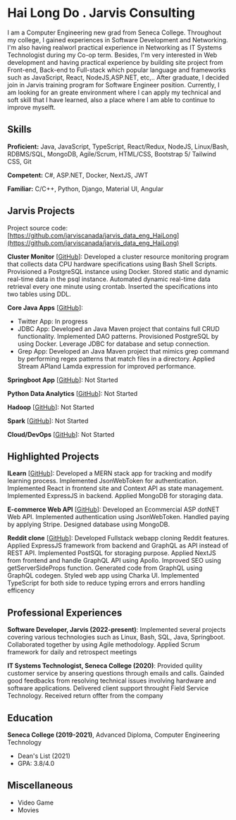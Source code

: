 # Hai Long Do . Jarvis Consulting

I am a Computer Engineering new grad from Seneca College. Throughout my college, I gained experiences in Software Development and Networking. I'm also having realworl practical experience in Networking as IT Systems Technologist during my Co-op term. Besides, I'm very interested in Web development and having practical experience by building site project from Front-end, Back-end to Full-stack which popular language and frameworks such as JavaScript, React, NodeJS,ASP.NET, etc,.. After graduate, I decided join in Jarvis training program for Software Engineer position. Currently, I am looking for an greate environment where I can apply my technical and soft skill that I have learned, also a place where I am able to continue to improve myselft.

## Skills

**Proficient:** Java, JavaScript, TypeScript, React/Redux, NodeJS, Linux/Bash, RDBMS/SQL, MongoDB, Agile/Scrum, HTML/CSS, Bootstrap 5/ Tailwind CSS, Git

**Competent:** C#, ASP.NET, Docker, NextJS, JWT

**Familiar:** C/C++, Python, Django, Material UI, Angular

## Jarvis Projects

Project source code: [https://github.com/jarviscanada/jarvis_data_eng_HaiLong](https://github.com/jarviscanada/jarvis_data_eng_HaiLong)


**Cluster Monitor** [[GitHub](https://github.com/jarviscanada/jarvis_data_eng_HaiLong/tree/master/linux_sql)]: Developed a cluster resource monitoring program that collects data CPU hardware specifications using Bash Shell Scripts. Provisioned a PostgreSQL instance using Docker. Stored static and dynamic real-time data in the psql instance. Automated dynamic real-time data retrieval every one minute using crontab. Inserted the specifications into two tables using DDL.

**Core Java Apps** [[GitHub](https://github.com/jarviscanada/jarvis_data_eng_HaiLong/tree/master/core_java)]:
      
  - Twitter App: In progress
  - JDBC App: Developed an Java Maven project that contains full CRUD functionality. Implemented DAO patterns. Provisioned PostgreSQL by using Docker. Leverage JDBC for database and setup connection.
  - Grep App: Developed an Java Maven project that mimics grep command by performing regex patterns that match files in a directory. Applied Stream APIand Lamda expression for improved performance.

**Springboot App** [[GitHub](https://github.com/jarviscanada/jarvis_data_eng_HaiLong/tree/master/springboot)]: Not Started

**Python Data Analytics** [[GitHub](https://github.com/jarviscanada/jarvis_data_eng_HaiLong/tree/master/python_data_anlytics)]: Not Started

**Hadoop** [[GitHub](https://github.com/jarviscanada/jarvis_data_eng_HaiLong/tree/master/hadoop)]: Not Started

**Spark** [[GitHub](https://github.com/jarviscanada/jarvis_data_eng_HaiLong/tree/master/spark)]: Not Started

**Cloud/DevOps** [[GitHub](https://github.com/jarviscanada/jarvis_data_eng_HaiLong/tree/master/cloud_devops)]: Not Started


## Highlighted Projects
**ILearn** [[GitHub](https://github.com/hailong09/Ilearnbymyself)]: Developed a MERN stack app for tracking and modify learning process. Implemented JsonWebToken for authentication. Implemented React in frontend site and Context API as state management. Implemented ExpressJS in backend. Applied MongoDB for storaging data.

**E-commerce Web API** [[GitHub](https://github.com/hailong09/.NetEcommerceWepAPI)]: Developed an Ecommercial ASP dotNET Web API. Implemented authentication using JsonWebToken. Handled paying by applying Stripe. Designed database using MongoDB.

**Reddit clone** [[GitHub](https://github.com/hailong09/NextJS_reddit)]: Developed Fullstack webapp cloning Reddit features. Applied ExpressJS framework from backend and GraphQL as API instead of REST API. Implemented PostSQL for storaging purpose. Applied NextJS from frontend and handle GraphQL API using Apollo. Improved SEO using getServerSideProps function. Generated code from GraphQL using GraphQL codegen. Styled web app using Charka UI. Implemented TypeScript for both side to reduce typing errors and errors handling efficency


## Professional Experiences

**Software Developer, Jarvis (2022-present)**: Implemented several projects covering various technologies such as Linux, Bash, SQL, Java, Springboot. Collaborated together by using Agile methodology. Applied Scrum framework for daily and retrospect meetings

**IT Systems Technologist, Seneca College (2020)**: Provided quility customer service by ansering questions through emails and calls. Gainded good feedbacks from resolving technical issues involving hardware and software applications. Delivered client support throught Field Service Technology. Received return offter from the company


## Education
**Seneca College (2019-2021)**, Advanced Diploma, Computer Engineering Technology
- Dean's List (2021)
- GPA: 3.8/4.0


## Miscellaneous
- Video Game
- Movies